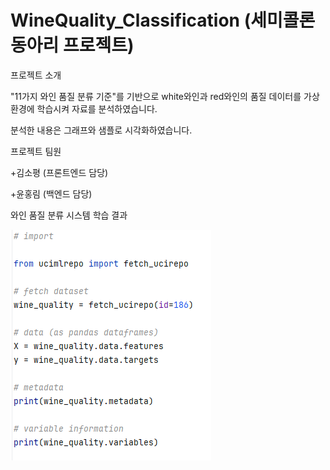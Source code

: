 # WineQuality_Classification (세미콜론 동아리 프로젝트)

프로젝트 소개

"11가지 와인 품질 분류 기준"를 기반으로 white와인과 red와인의 품질 데이터를 가상환경에 학습시켜 자료를 분석하였습니다. 

분석한 내용은 그래프와 샘플로 시각화하였습니다.

프로젝트 팀원

+김소평 (프론트엔드 담당)

+윤홍림 (백엔드 담당)

와인 품질 분류 시스템 학습 결과

![와인품질분류기준](https://github.com/so-pyeong/WineQuality_Classification/blob/main/0702wine-5.PNG)
